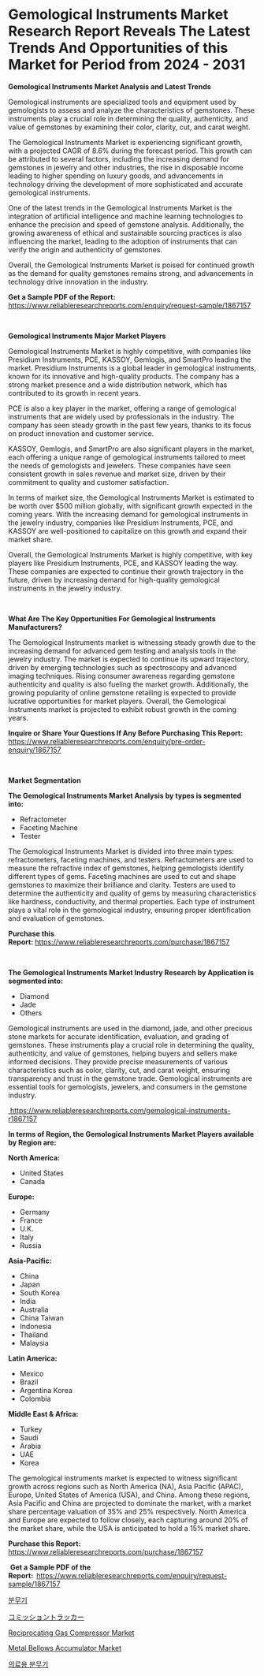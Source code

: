 <p><h1>Gemological Instruments Market Research Report Reveals The Latest Trends And Opportunities of this Market for Period from 2024 - 2031</h1></p><p><strong>Gemological Instruments Market Analysis and Latest Trends</strong></p>
<p><p>Gemological instruments are specialized tools and equipment used by gemologists to assess and analyze the characteristics of gemstones. These instruments play a crucial role in determining the quality, authenticity, and value of gemstones by examining their color, clarity, cut, and carat weight.</p><p>The Gemological Instruments Market is experiencing significant growth, with a projected CAGR of 8.6% during the forecast period. This growth can be attributed to several factors, including the increasing demand for gemstones in jewelry and other industries, the rise in disposable income leading to higher spending on luxury goods, and advancements in technology driving the development of more sophisticated and accurate gemological instruments.</p><p>One of the latest trends in the Gemological Instruments Market is the integration of artificial intelligence and machine learning technologies to enhance the precision and speed of gemstone analysis. Additionally, the growing awareness of ethical and sustainable sourcing practices is also influencing the market, leading to the adoption of instruments that can verify the origin and authenticity of gemstones.</p><p>Overall, the Gemological Instruments Market is poised for continued growth as the demand for quality gemstones remains strong, and advancements in technology drive innovation in the industry.</p></p>
<p><strong>Get a Sample PDF of the Report:&nbsp;</strong> <a href="https://www.reliableresearchreports.com/enquiry/request-sample/1867157">https://www.reliableresearchreports.com/enquiry/request-sample/1867157</a></p>
<p>&nbsp;</p>
<p><strong>Gemological Instruments Major Market Players</strong></p>
<p><p>Gemological Instruments Market is highly competitive, with companies like Presidium Instruments, PCE, KASSOY, Gemlogis, and SmartPro leading the market. Presidium Instruments is a global leader in gemological instruments, known for its innovative and high-quality products. The company has a strong market presence and a wide distribution network, which has contributed to its growth in recent years.</p><p>PCE is also a key player in the market, offering a range of gemological instruments that are widely used by professionals in the industry. The company has seen steady growth in the past few years, thanks to its focus on product innovation and customer service.</p><p>KASSOY, Gemlogis, and SmartPro are also significant players in the market, each offering a unique range of gemological instruments tailored to meet the needs of gemologists and jewelers. These companies have seen consistent growth in sales revenue and market size, driven by their commitment to quality and customer satisfaction.</p><p>In terms of market size, the Gemological Instruments Market is estimated to be worth over $500 million globally, with significant growth expected in the coming years. With the increasing demand for gemological instruments in the jewelry industry, companies like Presidium Instruments, PCE, and KASSOY are well-positioned to capitalize on this growth and expand their market share.</p><p>Overall, the Gemological Instruments Market is highly competitive, with key players like Presidium Instruments, PCE, and KASSOY leading the way. These companies are expected to continue their growth trajectory in the future, driven by increasing demand for high-quality gemological instruments in the jewelry industry.</p></p>
<p>&nbsp;</p>
<p><strong>What Are The Key Opportunities For Gemological Instruments Manufacturers?</strong></p>
<p><p>The Gemological Instruments market is witnessing steady growth due to the increasing demand for advanced gem testing and analysis tools in the jewelry industry. The market is expected to continue its upward trajectory, driven by emerging technologies such as spectroscopy and advanced imaging techniques. Rising consumer awareness regarding gemstone authenticity and quality is also fueling the market growth. Additionally, the growing popularity of online gemstone retailing is expected to provide lucrative opportunities for market players. Overall, the Gemological Instruments market is projected to exhibit robust growth in the coming years.</p></p>
<p><strong>Inquire or Share Your Questions If Any Before Purchasing This Report:</strong> <a href="https://www.reliableresearchreports.com/enquiry/pre-order-enquiry/1867157">https://www.reliableresearchreports.com/enquiry/pre-order-enquiry/1867157</a></p>
<p>&nbsp;</p>
<p><strong>Market Segmentation</strong></p>
<p><strong>The Gemological Instruments Market Analysis by types is segmented into:</strong></p>
<p><ul><li>Refractometer</li><li>Faceting Machine</li><li>Tester</li></ul></p>
<p><p>The Gemological Instruments Market is divided into three main types: refractometers, faceting machines, and testers. Refractometers are used to measure the refractive index of gemstones, helping gemologists identify different types of gems. Faceting machines are used to cut and shape gemstones to maximize their brilliance and clarity. Testers are used to determine the authenticity and quality of gems by measuring characteristics like hardness, conductivity, and thermal properties. Each type of instrument plays a vital role in the gemological industry, ensuring proper identification and evaluation of gemstones.</p></p>
<p><strong>Purchase this Report:&nbsp;</strong><a href="https://www.reliableresearchreports.com/purchase/1867157">https://www.reliableresearchreports.com/purchase/1867157</a></p>
<p>&nbsp;</p>
<p><strong>The Gemological Instruments Market Industry Research by Application is segmented into:</strong></p>
<p><ul><li>Diamond</li><li>Jade</li><li>Others</li></ul></p>
<p><p>Gemological instruments are used in the diamond, jade, and other precious stone markets for accurate identification, evaluation, and grading of gemstones. These instruments play a crucial role in determining the quality, authenticity, and value of gemstones, helping buyers and sellers make informed decisions. They provide precise measurements of various characteristics such as color, clarity, cut, and carat weight, ensuring transparency and trust in the gemstone trade. Gemological instruments are essential tools for gemologists, jewelers, and consumers in the gemstone industry.</p></p>
<p><a href="https://www.reliableresearchreports.com/gemological-instruments-r1867157">&nbsp;https://www.reliableresearchreports.com/gemological-instruments-r1867157</a></p>
<p><strong>In terms of Region, the Gemological Instruments Market Players available by Region are:</strong></p>
<p>
    <p> <strong> North America: </strong>
        <ul>
            <li>United States</li>
            <li>Canada</li>
        </ul>
        </p> 
    <p> <strong> Europe: </strong>
        <ul>
            <li>Germany</li>
            <li>France</li>
            <li>U.K.</li>
            <li>Italy</li>
            <li>Russia</li>
        </ul>
        </p> 
    <p> <strong> Asia-Pacific: </strong>
        <ul>
            <li>China</li>
            <li>Japan</li>
            <li>South Korea</li>
            <li>India</li>
            <li>Australia</li>
            <li>China Taiwan</li>
            <li>Indonesia</li>
            <li>Thailand</li>
            <li>Malaysia</li>
        </ul>
        </p> 
    <p> <strong> Latin America: </strong>
        <ul>
            <li>Mexico</li>
            <li>Brazil</li>
            <li>Argentina Korea</li>
            <li>Colombia</li>
        </ul>
        </p> 
    <p> <strong> Middle East & Africa: </strong>
        <ul>
            <li>Turkey</li>
            <li>Saudi</li>
            <li>Arabia</li>
            <li>UAE</li>
            <li>Korea</li>
        </ul>
    </p>
    </p>
<p><p>The gemological instruments market is expected to witness significant growth across regions such as North America (NA), Asia Pacific (APAC), Europe, United States of America (USA), and China. Among these regions, Asia Pacific and China are projected to dominate the market, with a market share percentage valuation of 35% and 25% respectively. North America and Europe are expected to follow closely, each capturing around 20% of the market share, while the USA is anticipated to hold a 15% market share.</p></p>
<p><strong>Purchase this Report: </strong><a href="https://www.reliableresearchreports.com/purchase/1867157">https://www.reliableresearchreports.com/purchase/1867157</a></p>
<p>&nbsp;<strong>Get a Sample PDF of the Report:&nbsp;&nbsp;</strong><a href="https://www.reliableresearchreports.com/enquiry/request-sample/1867157">https://www.reliableresearchreports.com/enquiry/request-sample/1867157</a></p>
<p><strong></strong></p>
<p><p><a href="https://github.com/JosefaRice/Market-Research-Report-List-2/blob/main/167871369101.md">분무기</a></p><p><a href="https://github.com/NikitaBruen/Market-Research-Report-List-2/blob/main/828896054162.md">コミッショントラッカー</a></p><p><a href="https://github.com/jodemen/Market-Research-Report-List-4/blob/main/reciprocating-gas-compressor-market.md">Reciprocating Gas Compressor Market</a></p><p><a href="https://github.com/troySchroederhs/Market-Research-Report-List-1/blob/main/metal-bellows-accumulator-market.md">Metal Bellows Accumulator Market</a></p><p><a href="https://github.com/xvz497517413/Market-Research-Report-List-3/blob/main/870347669102.md">의료용 분무기</a></p></p>
